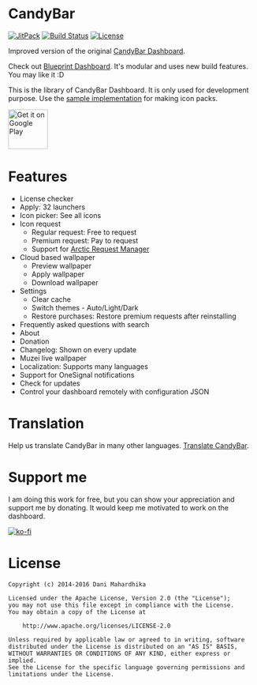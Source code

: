 # CandyBar
[![JitPack](https://img.shields.io/jitpack/v/github/zixpo/candybar?color=4c1&label=JitPack&style=flat-square)](https://jitpack.io/#zixpo/candybar)
[![Build Status](https://img.shields.io/travis/com/zixpo/candybar?style=flat-square)](https://travis-ci.com/zixpo/candybar)
[![License](https://img.shields.io/github/license/zixpo/candybar?style=flat-square)](/LICENSE)

Improved version of the original [CandyBar Dashboard](https://github.com/danimahardhika/candybar-library).

Check out [Blueprint Dashboard](https://github.com/jahirfiquitiva/blueprint/). It's modular and uses new build features. You may like it :D

This is the library of CandyBar Dashboard. It is only used for development purpose. Use the [sample implementation](https://github.com/zixpo/candybar-sample) for making icon packs.

<a href="https://play.google.com/store/apps/details?id=com.candybar.dev">
  <img height="80" alt="Get it on Google Play" src="https://play.google.com/intl/en_us/badges/static/images/badges/en_badge_web_generic.png">
</a>

# Features
- License checker
- Apply: 32 launchers
- Icon picker: See all icons
- Icon request
  - Regular request: Free to request
  - Premium request: Pay to request
  - Support for [Arctic Request Manager](https://arcticmanager.com)
- Cloud based wallpaper
  - Preview wallpaper
  - Apply wallpaper
  - Download wallpaper
- Settings
  - Clear cache
  - Switch themes - Auto/Light/Dark
  - Restore purchases: Restore premium requests after reinstalling
- Frequently asked questions with search
- About
- Donation
- Changelog: Shown on every update
- Muzei live wallpaper
- Localization: Supports many languages
- Support for OneSignal notifications
- Check for updates
- Control your dashboard remotely with configuration JSON

# Translation
Help us translate CandyBar in many other languages. [Translate CandyBar](https://crowdin.com/project/candybar).

# Support me
I am doing this work for free, but you can show your appreciation
and support me by donating. It would keep me motivated to work on
the dashboard.

[![ko-fi](https://www.ko-fi.com/img/githubbutton_sm.svg)](https://ko-fi.com/J3J7WR0M)

# License
```
Copyright (c) 2014-2016 Dani Mahardhika

Licensed under the Apache License, Version 2.0 (the "License");
you may not use this file except in compliance with the License.
You may obtain a copy of the License at

    http://www.apache.org/licenses/LICENSE-2.0

Unless required by applicable law or agreed to in writing, software
distributed under the License is distributed on an "AS IS" BASIS,
WITHOUT WARRANTIES OR CONDITIONS OF ANY KIND, either express or implied.
See the License for the specific language governing permissions and
limitations under the License.
```
